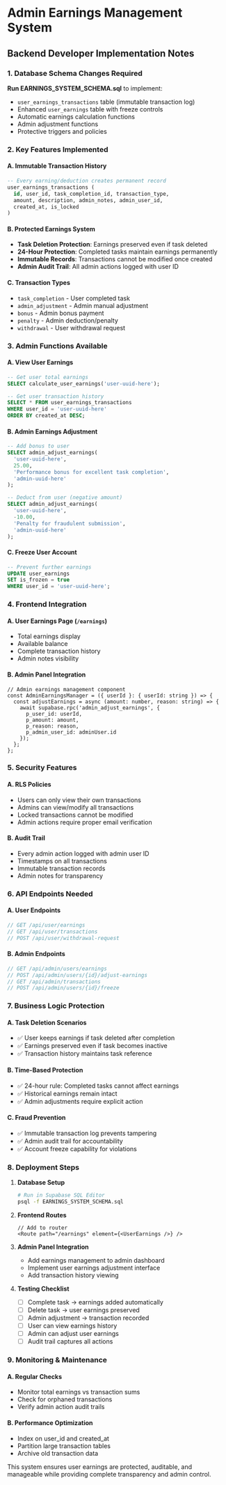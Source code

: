 # Admin Earnings Management System

## Backend Developer Implementation Notes

### 1. Database Schema Changes Required

**Run EARNINGS_SYSTEM_SCHEMA.sql** to implement:
- `user_earnings_transactions` table (immutable transaction log)
- Enhanced `user_earnings` table with freeze controls
- Automatic earnings calculation functions
- Admin adjustment functions
- Protective triggers and policies

### 2. Key Features Implemented

#### A. Immutable Transaction History
```sql
-- Every earning/deduction creates permanent record
user_earnings_transactions (
  id, user_id, task_completion_id, transaction_type, 
  amount, description, admin_notes, admin_user_id, 
  created_at, is_locked
)
```

#### B. Protected Earnings System
- **Task Deletion Protection**: Earnings preserved even if task deleted
- **24-Hour Protection**: Completed tasks maintain earnings permanently
- **Immutable Records**: Transactions cannot be modified once created
- **Admin Audit Trail**: All admin actions logged with user ID

#### C. Transaction Types
- `task_completion` - User completed task
- `admin_adjustment` - Admin manual adjustment
- `bonus` - Admin bonus payment
- `penalty` - Admin deduction/penalty
- `withdrawal` - User withdrawal request

### 3. Admin Functions Available

#### A. View User Earnings
```sql
-- Get user total earnings
SELECT calculate_user_earnings('user-uuid-here');

-- Get user transaction history
SELECT * FROM user_earnings_transactions 
WHERE user_id = 'user-uuid-here' 
ORDER BY created_at DESC;
```

#### B. Admin Earnings Adjustment
```sql
-- Add bonus to user
SELECT admin_adjust_earnings(
  'user-uuid-here',
  25.00,
  'Performance bonus for excellent task completion',
  'admin-uuid-here'
);

-- Deduct from user (negative amount)
SELECT admin_adjust_earnings(
  'user-uuid-here',
  -10.00,
  'Penalty for fraudulent submission',
  'admin-uuid-here'
);
```

#### C. Freeze User Account
```sql
-- Prevent further earnings
UPDATE user_earnings 
SET is_frozen = true 
WHERE user_id = 'user-uuid-here';
```

### 4. Frontend Integration

#### A. User Earnings Page (`/earnings`)
- Total earnings display
- Available balance
- Complete transaction history
- Admin notes visibility

#### B. Admin Panel Integration
```tsx
// Admin earnings management component
const AdminEarningsManager = ({ userId }: { userId: string }) => {
  const adjustEarnings = async (amount: number, reason: string) => {
    await supabase.rpc('admin_adjust_earnings', {
      p_user_id: userId,
      p_amount: amount,
      p_reason: reason,
      p_admin_user_id: adminUser.id
    });
  };
};
```

### 5. Security Features

#### A. RLS Policies
- Users can only view their own transactions
- Admins can view/modify all transactions
- Locked transactions cannot be modified
- Admin actions require proper email verification

#### B. Audit Trail
- Every admin action logged with admin user ID
- Timestamps on all transactions
- Immutable transaction records
- Admin notes for transparency

### 6. API Endpoints Needed

#### A. User Endpoints
```typescript
// GET /api/user/earnings
// GET /api/user/transactions
// POST /api/user/withdrawal-request
```

#### B. Admin Endpoints
```typescript
// GET /api/admin/users/earnings
// POST /api/admin/users/{id}/adjust-earnings
// GET /api/admin/transactions
// POST /api/admin/users/{id}/freeze
```

### 7. Business Logic Protection

#### A. Task Deletion Scenarios
- ✅ User keeps earnings if task deleted after completion
- ✅ Earnings preserved even if task becomes inactive
- ✅ Transaction history maintains task reference

#### B. Time-Based Protection
- ✅ 24-hour rule: Completed tasks cannot affect earnings
- ✅ Historical earnings remain intact
- ✅ Admin adjustments require explicit action

#### C. Fraud Prevention
- ✅ Immutable transaction log prevents tampering
- ✅ Admin audit trail for accountability
- ✅ Account freeze capability for violations

### 8. Deployment Steps

1. **Database Setup**
   ```bash
   # Run in Supabase SQL Editor
   psql -f EARNINGS_SYSTEM_SCHEMA.sql
   ```

2. **Frontend Routes**
   ```tsx
   // Add to router
   <Route path="/earnings" element={<UserEarnings />} />
   ```

3. **Admin Panel Integration**
   - Add earnings management to admin dashboard
   - Implement user earnings adjustment interface
   - Add transaction history viewing

4. **Testing Checklist**
   - [ ] Complete task → earnings added automatically
   - [ ] Delete task → user earnings preserved
   - [ ] Admin adjustment → transaction recorded
   - [ ] User can view earnings history
   - [ ] Admin can adjust user earnings
   - [ ] Audit trail captures all actions

### 9. Monitoring & Maintenance

#### A. Regular Checks
- Monitor total earnings vs transaction sums
- Check for orphaned transactions
- Verify admin action audit trails

#### B. Performance Optimization
- Index on user_id and created_at
- Partition large transaction tables
- Archive old transaction data

This system ensures user earnings are protected, auditable, and manageable while providing complete transparency and admin control.